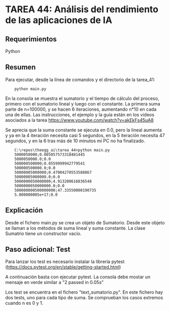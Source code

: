 # TAREA 44: Análisis del rendimiento de las aplicaciones de IA

## Requerimientos

Python

## Resumen

Para ejecutar, desde la línea de comandos y el directorio de la tarea_41:

        python main.py

En la consola se muestra el sumatorio y el tiempo de cálculo del proceso, primero con el sumatorio lineal y luego con el constante. La primera suma parte de n=100000, y se hacen 6 iteraciones, aumentando n\*10 en cada una de ellas. Las instrucciones, el ejemplo y la guía están en los videos asociados a la tarea https://www.youtube.com/watch?v=akEkFs45uA8

Se aprecia que la suma constante se ejecuta en 0.0, pero la lineal aumenta y ya en la 4 iteración necesita casi 5 segundos, en la 5 iteración necesita 47 segundos, y en la 6 tras más de 10 minutos mi PC no ha finalizado.

        C:\repos\theegg_ai\tarea_44>python main.py
        5000050000;0.005057573318481445
        5000050000.0;0.0
        500000500000;0.0559999942779541
        500000500000.0;0.0
        50000005000000;0.47004270553588867
        50000005000000.0;0.0
        5000000050000000;4.913200616836548
        5000000050000000.0;0.0
        500000000500000000;47.33550000190735
        5.000000005e+17;0.0

## Explicación

Desde el fichero main.py se crea un objeto de Sumatorio. Desde este objeto se llaman a los métodos de suma lineal y suma constante. La clase Sumatrio tiene un constructor vacío.

## Paso adicional: Test

Para lanzar los test es necesario instalar la librería pytest (https://docs.pytest.org/en/stable/getting-started.html)

A continuación basta con ejecutar pytest. La consola debe mostar un mensaje en verde similar a "2 passed in 0.05s"

Los test se encuentra en el fichero "text_sumatorio.py". En este fichero hay dos tests, uno para cada tipo de suma. Se comprueban los casos extremos cuando n es 0 y 1.
